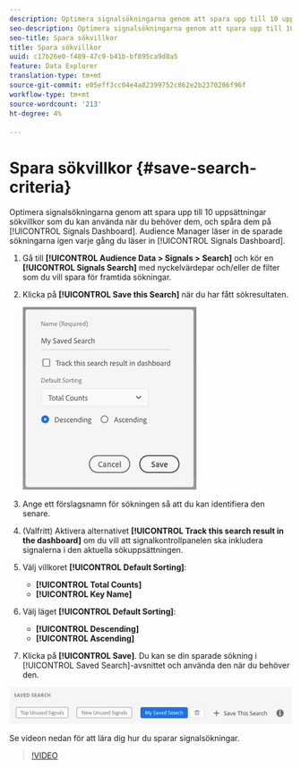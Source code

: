 ```yaml
---
description: Optimera signalsökningarna genom att spara upp till 10 uppsättningar sökvillkor som du kan använda när du behöver dem, och spåra dem på kontrollpanelen. Audience Manager läser in de sparade sökningarna igen varje gång du läser in kontrollpanelen.
seo-description: Optimera signalsökningarna genom att spara upp till 10 uppsättningar sökvillkor som du kan använda när du behöver dem, och spåra dem på kontrollpanelen. Audience Manager läser in de sparade sökningarna igen varje gång du läser in kontrollpanelen.
seo-title: Spara sökvillkor
title: Spara sökvillkor
uuid: c17b26e0-f489-47c9-b41b-bf895ca9d8a5
feature: Data Explorer
translation-type: tm+mt
source-git-commit: e05eff3cc04e4a82399752c862e2b2370286f96f
workflow-type: tm+mt
source-wordcount: '213'
ht-degree: 4%

---
```



# Spara sökvillkor {#save-search-criteria}

Optimera signalsökningarna genom att spara upp till 10 uppsättningar sökvillkor som du kan använda när du behöver dem, och spåra dem på [!UICONTROL Signals Dashboard]. Audience Manager läser in de sparade sökningarna igen varje gång du läser in [!UICONTROL Signals Dashboard].

1. Gå till **[!UICONTROL Audience Data > Signals > Search]** och kör en **[!UICONTROL Signals Search]** med nyckelvärdepar och/eller de filter som du vill spara för framtida sökningar.
1. Klicka på **[!UICONTROL Save this Search]** när du har fått sökresultaten.

   ![Stegresultat](assets/save-search-criteria.png)
1. Ange ett förslagsnamn för sökningen så att du kan identifiera den senare.
1. (Valfritt) Aktivera alternativet **[!UICONTROL Track this search result in the dashboard]** om du vill att signalkontrollpanelen ska inkludera signalerna i den aktuella sökuppsättningen.
1. Välj villkoret **[!UICONTROL Default Sorting]**:
   * **[!UICONTROL Total Counts]**
   * **[!UICONTROL Key Name]**
1. Välj läget **[!UICONTROL Default Sorting]**:
   * **[!UICONTROL Descending]**
   * **[!UICONTROL Ascending]**
1. Klicka på **[!UICONTROL Save]**. Du kan se din sparade sökning i [!UICONTROL Saved Search]-avsnittet och använda den när du behöver den.

![sparad sökning](assets/saved-search.png)

Se videon nedan för att lära dig hur du sparar signalsökningar.

>[!VIDEO](https://video.tv.adobe.com/v/25147/)
